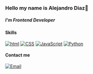### Hello my name is Alejandro Diaz👋
##### I'm Frontend Developer


#### Skills
[![html](https://img.shields.io/badge/html-E34F26?style=for-the-badge&logo=html5&logoColor=white&labelColor=101010)]()
[![CSS](https://img.shields.io/badge/CSS-1572B6?style=for-the-badge&logo=CSS3&logoColor=white&labelColor=101010)]()
[![JavaScript](https://img.shields.io/badge/JavaScript-F7DF1E?style=for-the-badge&logo=JavaScript&logoColor=white&labelColor=101010)]()
[![Python](https://img.shields.io/badge/Python-3776AB?style=for-the-badge&logo=Python&logoColor=white&labelColor=101010)]()
</br>
#### Contact me
[![Email](https://img.shields.io/badge/alejandrodsfd@gmail.com-email_personal-D14836?style=for-the-badge&logo=gmail&logoColor=white&labelColor=101010)](mailto:braismoure@mouredev.com)

